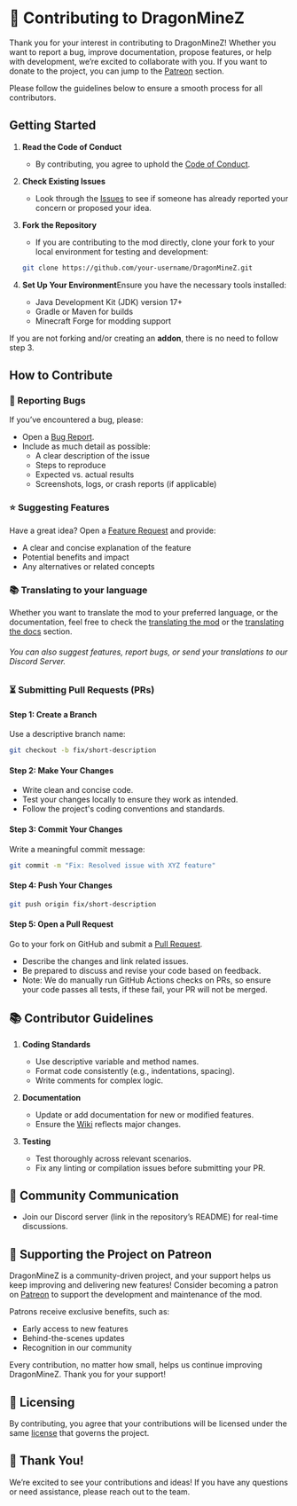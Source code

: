 # 🐉 Contributing to DragonMineZ

Thank you for your interest in contributing to DragonMineZ! Whether you want to report a bug, improve documentation,
propose features, or help with development, we’re excited to collaborate with you. If you want to donate to the project,
you can jump to the [Patreon](#-supporting-the-project-on-patreon) section.

Please follow the guidelines below to ensure a smooth process for all contributors.

## Getting Started

1. **Read the Code of Conduct**

   - By contributing, you agree to uphold the [Code of Conduct](https://github.com/DragonMineZ/dragonminez/blob/main/.github/CODE_OF_CONDUCT.md).
2. **Check Existing Issues**

   - Look through the [Issues](https://github.com/orgs/DragonMineZ/projects/5) to see if someone has already reported
     your concern or proposed your idea.
3. **Fork the Repository**

   - If you are contributing to the mod directly, clone your fork to your local environment for testing and development:

   ```bash
   git clone https://github.com/your-username/DragonMineZ.git
   ```
4. **Set Up Your Environment**Ensure you have the necessary tools installed:

   - Java Development Kit (JDK) version 17+
   - Gradle or Maven for builds
   - Minecraft Forge for modding support

If you are not forking and/or creating an **addon**, there is no need to follow step 3.

## How to Contribute

### 🐛 Reporting Bugs

If you’ve encountered a bug, please:

- Open a [Bug Report](https://github.com/DragonMineZ/DragonMineZ/issues/new?template=bug_report.yml).
- Include as much detail as possible:
  - A clear description of the issue
  - Steps to reproduce
  - Expected vs. actual results
  - Screenshots, logs, or crash reports (if applicable)

### ⭐ Suggesting Features

Have a great idea? Open
a [Feature Request](https://github.com/DragonMineZ/DragonMineZ/issues/new?template=feature_request.yml) and provide:

- A clear and concise explanation of the feature
- Potential benefits and impact
- Any alternatives or related concepts

### 📚 Translating to your language

Whether you want to translate the mod to your preferred language, or the documentation, feel free to check the [translating the mod](translate.md) or the [translating the docs](translatedocs.md) section.

###### You can also suggest features, report bugs, or send your translations to our Discord Server.

### ⏳ Submitting Pull Requests (PRs)

#### Step 1: Create a Branch

Use a descriptive branch name:

```bash
git checkout -b fix/short-description
```

#### Step 2: Make Your Changes

- Write clean and concise code.
- Test your changes locally to ensure they work as intended.
- Follow the project's coding conventions and standards.

#### Step 3: Commit Your Changes

Write a meaningful commit message:

```bash
git commit -m "Fix: Resolved issue with XYZ feature"
```

#### Step 4: Push Your Changes

```bash
git push origin fix/short-description
```

#### Step 5: Open a Pull Request

Go to your fork on GitHub and submit a [Pull Request](https://github.com/DragonMineZ/DragonMineZ/pulls).

- Describe the changes and link related issues.
- Be prepared to discuss and revise your code based on feedback.
- Note: We do manually run GitHub Actions checks on PRs, so ensure your code passes all tests, if these fail, your PR
  will not be merged.

## 📚 Contributor Guidelines

1. **Coding Standards**

   - Use descriptive variable and method names.
   - Format code consistently (e.g., indentations, spacing).
   - Write comments for complex logic.
2. **Documentation**

   - Update or add documentation for new or modified features.
   - Ensure the [Wiki](https://docs.dragonminez.com/) reflects major changes.
3. **Testing**

   - Test thoroughly across relevant scenarios.
   - Fix any linting or compilation issues before submitting your PR.

## 💬 Community Communication

- Join our Discord server (link in the repository’s README) for real-time discussions.

## 🫴 Supporting the Project on Patreon

DragonMineZ is a community-driven project, and your support helps us keep improving and delivering new features!
Consider becoming a patron on [Patreon](https://patreon.com/DragonMineZ) to support the development and maintenance of
the mod.

Patrons receive exclusive benefits, such as:

- Early access to new features
- Behind-the-scenes updates
- Recognition in our community

Every contribution, no matter how small, helps us continue improving DragonMineZ. Thank you for your support!

## 🧾 Licensing

By contributing, you agree that your contributions will be licensed under the same [license](https://github.com/DragonMineZ/dragonminez/blob/main/LICENSE) that governs the
project.

## 🙌 Thank You!

We’re excited to see your contributions and ideas! If you have any questions or need assistance, please reach out to the
team.

